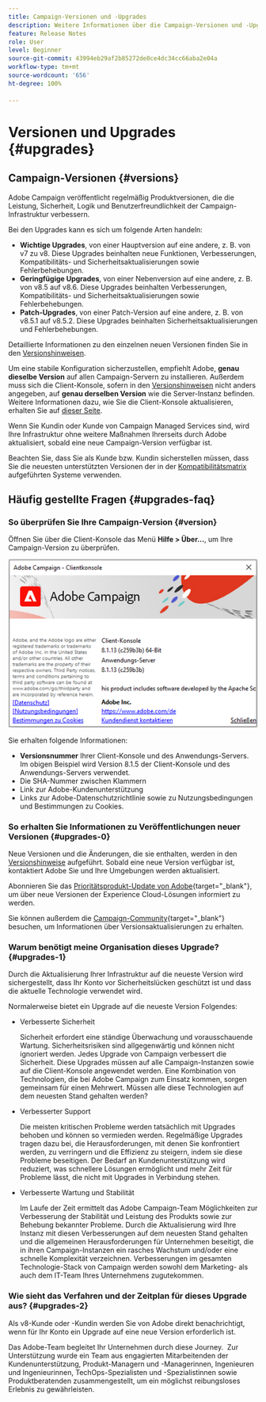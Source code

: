 ```yaml
---
title: Campaign-Versionen und -Upgrades
description: Weitere Informationen über die Campaign-Versionen und -Upgrades
feature: Release Notes
role: User
level: Beginner
source-git-commit: 43994eb29af2b85272de0ce4dc34cc66aba2e04a
workflow-type: tm+mt
source-wordcount: '656'
ht-degree: 100%

---
```


# Versionen und Upgrades {#upgrades}

## Campaign-Versionen {#versions}

Adobe Campaign veröffentlicht regelmäßig Produktversionen, die die Leistung, Sicherheit, Logik und Benutzerfreundlichkeit der Campaign-Infrastruktur verbessern.

Bei den Upgrades kann es sich um folgende Arten handeln:

* **Wichtige Upgrades**, von einer Hauptversion auf eine andere, z. B. von v7 zu v8. Diese Upgrades beinhalten neue Funktionen, Verbesserungen, Kompatibilitäts- und Sicherheitsaktualisierungen sowie Fehlerbehebungen.
* **Geringfügige Upgrades**, von einer Nebenversion auf eine andere, z. B. von v8.5 auf v8.6. Diese Upgrades beinhalten Verbesserungen, Kompatibilitäts- und Sicherheitsaktualisierungen sowie Fehlerbehebungen.
* **Patch-Upgrades**, von einer Patch-Version auf eine andere, z. B. von v8.5.1 auf v8.5.2. Diese Upgrades beinhalten Sicherheitsaktualisierungen und Fehlerbehebungen.

Detaillierte Informationen zu den einzelnen neuen Versionen finden Sie in den [Versionshinweisen](release-notes.md).

Um eine stabile Konfiguration sicherzustellen, empfiehlt Adobe, **genau dieselbe Version** auf allen Campaign-Servern zu installieren. Außerdem muss sich die Client-Konsole, sofern in den [Versionshinweisen](release-notes.md) nicht anders angegeben, auf **genau derselben Version** wie die Server-Instanz befinden. Weitere Informationen dazu, wie Sie die Client-Konsole aktualisieren, erhalten Sie auf [dieser Seite](../start/connect.md#upgrade-ac-console).

Wenn Sie Kundin oder Kunde von Campaign Managed Services sind, wird Ihre Infrastruktur ohne weitere Maßnahmen Ihrerseits durch Adobe aktualisiert, sobald eine neue Campaign-Version verfügbar ist.

Beachten Sie, dass Sie als Kunde bzw. Kundin sicherstellen müssen, dass Sie die neuesten unterstützten Versionen der in der [Kompatibilitätsmatrix](compatibility-matrix.md) aufgeführten Systeme verwenden.


## Häufig gestellte Fragen {#upgrades-faq}

### So überprüfen Sie Ihre Campaign-Version {#version}

Öffnen Sie über die Client-Konsole das Menü **Hilfe > Über…**, um Ihre Campaign-Version zu überprüfen.

![](assets/ac-version.png)

Sie erhalten folgende Informationen:

* **Versionsnummer** Ihrer Client-Konsole und des Anwendungs-Servers. Im obigen Beispiel wird Version 8.1.5 der Client-Konsole und des Anwendungs-Servers verwendet.
* Die SHA-Nummer zwischen Klammern
* Link zur Adobe-Kundenunterstützung
* Links zur Adobe-Datenschutzrichtlinie sowie zu Nutzungsbedingungen und Bestimmungen zu Cookies.

### So erhalten Sie Informationen zu Veröffentlichungen neuer Versionen {#upgrades-0}

Neue Versionen und die Änderungen, die sie enthalten, werden in den [Versionshinweise](release-notes.md) aufgeführt. Sobald eine neue Version verfügbar ist, kontaktiert Adobe Sie und Ihre Umgebungen werden aktualisiert.

Abonnieren Sie das [Prioritätsprodukt-Update von Adobe](https://www.adobe.com/de/subscription/priority-product-update.html){target="_blank"}, um über neue Versionen der Experience Cloud-Lösungen informiert zu werden.

Sie können außerdem die [Campaign-Community](https://experienceleaguecommunities.adobe.com/t5/custom/page/page-id/Community-TopicsPage?style=all&amp;sort=date&amp;order=desc&amp;filters=adobe-campaign-classic-community&amp;topic=Campaign+v8){target="_blank"} besuchen, um Informationen über Versionsaktualisierungen zu erhalten.


### Warum benötigt meine Organisation dieses Upgrade? {#upgrades-1}

Durch die Aktualisierung Ihrer Infrastruktur auf die neueste Version wird sichergestellt, dass Ihr Konto vor Sicherheitslücken geschützt ist und dass die aktuelle Technologie verwendet wird.

Normalerweise bietet ein Upgrade auf die neueste Version Folgendes:

* Verbesserte Sicherheit

  Sicherheit erfordert eine ständige Überwachung und vorausschauende Wartung. Sicherheitsrisiken sind allgegenwärtig und können nicht ignoriert werden. Jedes Upgrade von Campaign verbessert die Sicherheit. Diese Upgrades müssen auf alle Campaign-Instanzen sowie auf die Client-Konsole angewendet werden. Eine Kombination von Technologien, die bei Adobe Campaign zum Einsatz kommen, sorgen gemeinsam für einen Mehrwert. Müssen alle diese Technologien auf dem neuesten Stand gehalten werden?

* Verbesserter Support

  Die meisten kritischen Probleme werden tatsächlich mit Upgrades behoben und können so vermieden werden. Regelmäßige Upgrades tragen dazu bei, die Herausforderungen, mit denen Sie konfrontiert werden, zu verringern und die Effizienz zu steigern, indem sie diese Probleme beseitigen. Der Bedarf an Kundenunterstützung wird reduziert, was schnellere Lösungen ermöglicht und mehr Zeit für Probleme lässt, die nicht mit Upgrades in Verbindung stehen.


* Verbesserte Wartung und Stabilität

  Im Laufe der Zeit ermittelt das Adobe Campaign-Team Möglichkeiten zur Verbesserung der Stabilität und Leistung des Produkts sowie zur Behebung bekannter Probleme. Durch die Aktualisierung wird Ihre Instanz mit diesen Verbesserungen auf dem neuesten Stand gehalten und die allgemeinen Herausforderungen für Unternehmen beseitigt, die in ihren Campaign-Instanzen ein rasches Wachstum und/oder eine schnelle Komplexität verzeichnen. Verbesserungen im gesamten Technologie-Stack von Campaign werden sowohl dem Marketing- als auch dem IT-Team Ihres Unternehmens zugutekommen.


### Wie sieht das Verfahren und der Zeitplan für dieses Upgrade aus? {#upgrades-2}

Als v8-Kunde oder -Kundin werden Sie von Adobe direkt benachrichtigt, wenn für Ihr Konto ein Upgrade auf eine neue Version erforderlich ist.

Das Adobe-Team begleitet Ihr Unternehmen durch diese Journey.  Zur Unterstützung wurde ein Team aus engagierten Mitarbeitenden der Kundenunterstützung, Produkt-Managern und -Managerinnen, Ingenieuren und Ingenieurinnen, TechOps-Spezialisten und -Spezialistinnen sowie Produktberatenden zusammengestellt, um ein möglichst reibungsloses Erlebnis zu gewährleisten.





